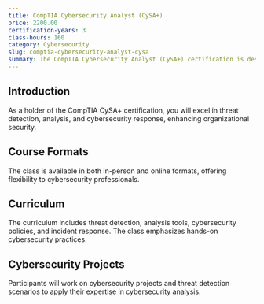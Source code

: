 ```yaml
---
title: CompTIA Cybersecurity Analyst (CySA+)
price: 2200.00
certification-years: 3
class-hours: 160
category: Cybersecurity
slug: comptia-cybersecurity-analyst-cysa
summary: The CompTIA Cybersecurity Analyst (CySA+) certification is designed for cybersecurity professionals. This comprehensive class covers threat detection, analysis, and response. It equips candidates with the skills needed to identify and mitigate cybersecurity threats effectively.
---
```


## Introduction

As a holder of the CompTIA CySA+ certification, you will excel in threat detection, analysis, and cybersecurity response, enhancing organizational security.

## Course Formats

The class is available in both in-person and online formats, offering flexibility to cybersecurity professionals.

## Curriculum

The curriculum includes threat detection, analysis tools, cybersecurity policies, and incident response. The class emphasizes hands-on cybersecurity practices.

## Cybersecurity Projects

Participants will work on cybersecurity projects and threat detection scenarios to apply their expertise in cybersecurity analysis.

